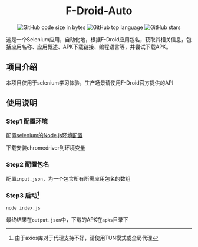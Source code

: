<h1 align="center">F-Droid-Auto</h1>

<p align="center">
  <img alt="GitHub code size in bytes" src="https://img.shields.io/github/languages/code-size/TwinklerG/F-Droid-Auto">
  <img alt="GitHub top language" src="https://img.shields.io/github/languages/top/TwinklerG/F-Droid-Auto">
  <img alt="GitHub stars" src="https://img.shields.io/github/stars/TwinklerG/F-Droid-Auto">
</p>

这是一个Selenium应用，自动化地，根据F-Droid应用包名，获取其相关信息，包括应用名称、应用概述、APK下载链接、编程语言等，并尝试下载APK。

## 项目介绍

本项目仅用于selenium学习体验，生产场景请使用F-Droid官方提供的API

## 使用说明

### Step1 配置环境

配置[selenium的Node.js环境配置](https://www.selenium.dev/zh-cn/documentation/webdriver/getting_started/install_library/)

下载安装chromedriver到环境变量

### Step2 配置包名

配置`input.json`，为一个包含所有所需应用包名的数组

### Step3 启动[^1]

```shell
node index.js
```

最终结果在`output.json`中，下载的APK在`apks`目录下

[^1]: 由于axios库对于代理支持不好，请使用TUN模式或全局代理
